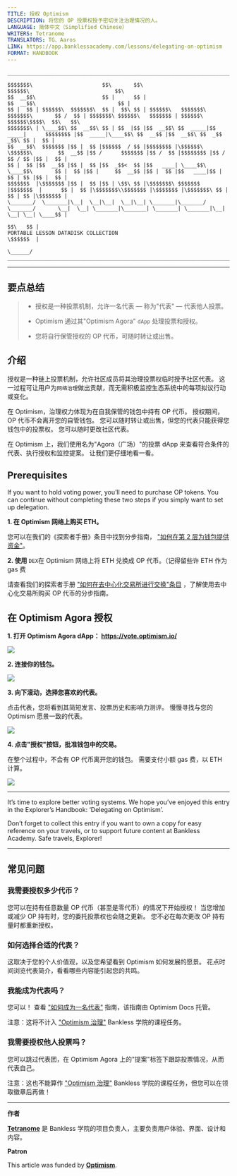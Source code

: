 ```yaml
---
TITLE: 授权 Optimism
DESCRIPTION: 将您的 OP 投票权授予密切关注治理情况的人。
LANGUAGE: 简体中文（Simplified Chinese）
WRITERS: Tetranome
TRANSLATORS: TG、Aaros
LINK: https://app.banklessacademy.com/lessons/delegating-on-optimism
FORMAT: HANDBOOK
---
```


```
__________________________________________________________________________________________________________________________________________________________

$$$$$$$\                      $$\       $$\                                      $$$$$$\                           $$\                                   
$$  __$$\                     $$ |      $$ |                                    $$  __$$\                          $$ |                                  
$$ |  $$ | $$$$$$\  $$$$$$$\  $$ |  $$\ $$ | $$$$$$\   $$$$$$$\  $$$$$$$\       $$ /  $$ | $$$$$$$\ $$$$$$\   $$$$$$$ | $$$$$$\  $$$$$$\$$$$\  $$\   $$\ 
$$$$$$$\ | \____$$\ $$  __$$\ $$ | $$  |$$ |$$  __$$\ $$  _____|$$  _____|      $$$$$$$$ |$$  _____|\____$$\ $$  __$$ |$$  __$$\ $$  _$$  _$$\ $$ |  $$ |
$$  __$$\  $$$$$$$ |$$ |  $$ |$$$$$$  / $$ |$$$$$$$$ |\$$$$$$\  \$$$$$$\        $$  __$$ |$$ /      $$$$$$$ |$$ /  $$ |$$$$$$$$ |$$ / $$ / $$ |$$ |  $$ |
$$ |  $$ |$$  __$$ |$$ |  $$ |$$  _$$<  $$ |$$   ____| \____$$\  \____$$\       $$ |  $$ |$$ |     $$  __$$ |$$ |  $$ |$$   ____|$$ | $$ | $$ |$$ |  $$ |
$$$$$$$  |\$$$$$$$ |$$ |  $$ |$$ | \$$\ $$ |\$$$$$$$\ $$$$$$$  |$$$$$$$  |      $$ |  $$ |\$$$$$$$\\$$$$$$$ |\$$$$$$$ |\$$$$$$$\ $$ | $$ | $$ |\$$$$$$$ |
\_______/  \_______|\__|  \__|\__|  \__|\__| \_______|\_______/ \_______/       \__|  \__| \_______|\_______| \_______| \_______|\__| \__| \__| \____$$ |
                                                                                                                                               $$\   $$ |
PORTABLE LESSON DATADISK COLLECTION                                                                                                            \$$$$$$  |
                                                                                                                                                \______/
__________________________________________________________________________________________________________________________________________________________
```

---
## 要点总结

> * 授权是一种投票机制，允许一名代表 — 称为"代表" — 代表他人投票。
> 
> * Optimism 通过其"Optimism Agora" `dApp` 处理投票和授权。
> 
> * 您将自行保管授权的 OP 代币，可随时转让或出售。

## 介绍

授权是一种链上投票机制，允许社区成员将其治理投票权临时授予社区代表。 这一过程可让用户为`网络治理`做出贡献，而无需积极监控生态系统中的每项拟议行动或变化。

在 Optimism，治理权力体现为在自我保管的钱包中持有 OP 代币。 授权期间，OP 代币不会离开您的自管钱包。 您可以随时转让或出售，但您的代表只能获得您钱包中的投票权。 您可以随时更改社区代表。

在 Optimism 上，我们使用名为"Agora（广场）"的投票 dApp 来查看符合条件的代表、执行授权和监控提案。 让我们更仔细地看一看。

## Prerequisites

If you want to hold voting power, you’ll need to purchase OP tokens. You can continue without completing these two steps if you simply want to set up delegation.

**1\. 在 Optimism 网络上购买 ETH。**

您可以在我们的《探索者手册》条目中找到分步指南， ["如何在第 2 层为钱包提供资金"](https://app.banklessacademy.com/lessons/how-to-fund-a-wallet-on-layer-2)。

**2\. 使用** `DEX`在 Optimism 网络上将 ETH 兑换成 OP 代币。（记得留些许 ETH 作为 gas 费

请查看我们的探索者手册 ["如何在去中心化交易所进行交换"条目](https://app.banklessacademy.com/lessons/how-to-swap-on-a-decentralized-exchange) ，了解使用去中心化交易所购买 OP 代币的分步指南。

## 在 Optimism Agora 授权

**1\. 打开 Optimism Agora dApp： <https://vote.optimism.io/>**

![](https://app.banklessacademy.com/images/delegating-on-optimism/image-ce643a81.png)

**2\. 连接你的钱包。**

![](https://app.banklessacademy.com/images/delegating-on-optimism/image-9ec06fe9.png)

**3\. 向下滚动，选择您喜欢的代表。**

点击代表，您将看到其简短发言、投票历史和影响力测评。 慢慢寻找与您的 Optimism 愿景一致的代表。

![](https://app.banklessacademy.com/images/delegating-on-optimism/image-6443ae02.png)

**4\. 点击"授权"按钮，批准钱包中的交易。**

在整个过程中，不会有 OP 代币离开您的钱包。 需要支付小额 gas 费，以 ETH 计算。

![](https://app.banklessacademy.com/images/delegating-on-optimism/image-245809cd.png)


---

It’s time to explore better voting systems. We hope you’ve enjoyed this entry in the Explorer’s Handbook: ‘Delegating on Optimism’.

Don’t forget to collect this entry if you want to own a copy for easy reference on your travels, or to support future content at Bankless Academy. Safe travels, Explorer!


---

## 常见问题

### 我需要授权多少代币？

您可以在持有任意数量 OP 代币（甚至是零代币）的情况下开始授权！ 当您增加或减少 OP 持有时，您的委托投票权也会随之更新。 您不必在每次更改 OP 持有量时都重新授权。

### 如何选择合适的代表？

这取决于您的个人价值观，以及您希望看到 Optimism 如何发展的愿景。 花点时间浏览代表简介，看看哪些内容能引起您的共鸣。

### 我能成为代表吗？

您可以！ 查看 ["如何成为一名代表"](https://community.optimism.io/docs/governance/delegate/) 指南，该指南由 Optimism Docs 托管。

注意：这将不计入 ["Optimism 治理"](https://app.banklessacademy.com/lessons/optimism-governance) Bankless 学院的课程任务。

### 我需要授权他人投票吗？

您可以跳过代表团，在 Optimism Agora 上的"提案"标签下跟踪投票情况，从而代表自己。

注意：这也不能算作 ["Optimism 治理"](https://app.banklessacademy.com/lessons/optimism-governance) Bankless 学院的课程任务，但您可以在领取徽章后再做！


---

**作者**

**[Tetranome](https://twitter.com/Tetranome)** 是 Bankless 学院的项目负责人，主要负责用户体验、界面、设计和内容。

**Patron**

This article was funded by **[Optimism](https://www.optimism.io/)**.